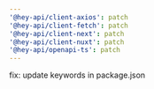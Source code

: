 ```yaml
---
'@hey-api/client-axios': patch
'@hey-api/client-fetch': patch
'@hey-api/client-next': patch
'@hey-api/client-nuxt': patch
'@hey-api/openapi-ts': patch
---
```


fix: update keywords in package.json
